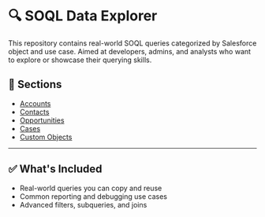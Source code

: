 # 🔍 SOQL Data Explorer

This repository contains real-world SOQL queries categorized by Salesforce object and use case. Aimed at developers, admins, and analysts who want to explore or showcase their querying skills.

## 📁 Sections

- [Accounts](use-cases/accounts.md)
- [Contacts](use-cases/contacts.md)
- [Opportunities](use-cases/opportunities.md)
- [Cases](use-cases/cases.md)
- [Custom Objects](use-cases/custom-objects.md)

---

## ✅ What's Included

- Real-world queries you can copy and reuse
- Common reporting and debugging use cases
- Advanced filters, subqueries, and joins